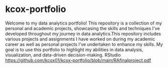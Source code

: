 # kcox-portfolio
Welcome to my data analytics portfolio! This repository is a collection of my personal and academic projects, showcasing the skills and techniques I've developed throughout my journey in data analytics.This repository includes various projects and assignments I have worked on during my academic career as well as personal projects I’ve undertaken to enhance my skills. My goal is to use this portfolio to highlight my abilities in data analysis, visualization, and data-driven decision-making.
RStudio 
  https://github.com/kcox01/kcox-portfolio/blob/main/RAfinalproject.pdf
  
